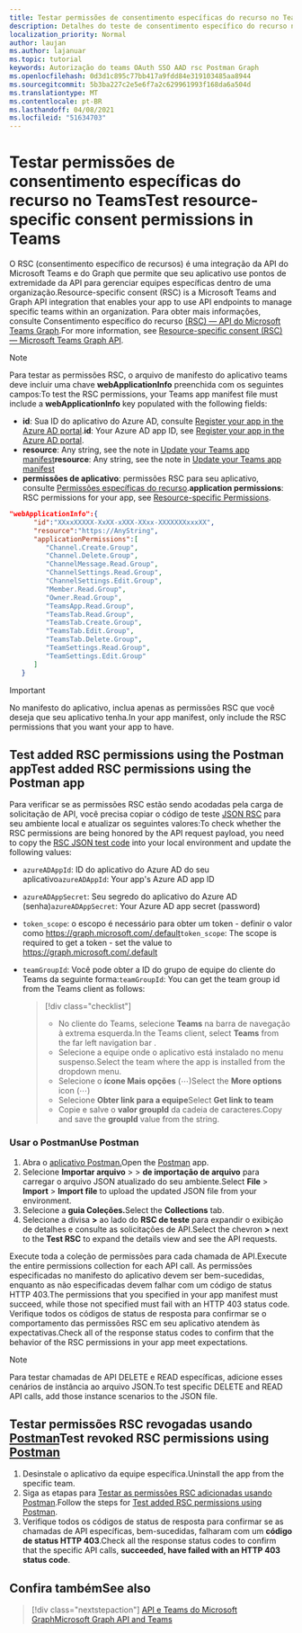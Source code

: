 ```yaml
---
title: Testar permissões de consentimento específicas do recurso no Teams
description: Detalhes do teste de consentimento específico do recurso no Teams usando Postman
localization_priority: Normal
author: laujan
ms.author: lajanuar
ms.topic: tutorial
keywords: Autorização do teams OAuth SSO AAD rsc Postman Graph
ms.openlocfilehash: 0d3d1c895c77bb417a9fdd84e319103485aa8944
ms.sourcegitcommit: 5b3ba227c2e5e6f7a2c629961993f168da6a504d
ms.translationtype: MT
ms.contentlocale: pt-BR
ms.lasthandoff: 04/08/2021
ms.locfileid: "51634703"
---
```

# <a name="test-resource-specific-consent-permissions-in-teams"></a><span data-ttu-id="a94f7-104">Testar permissões de consentimento específicas do recurso no Teams</span><span class="sxs-lookup"><span data-stu-id="a94f7-104">Test resource-specific consent permissions in Teams</span></span>

<span data-ttu-id="a94f7-105">O RSC (consentimento específico de recursos) é uma integração da API do Microsoft Teams e do Graph que permite que seu aplicativo use pontos de extremidade da API para gerenciar equipes específicas dentro de uma organização.</span><span class="sxs-lookup"><span data-stu-id="a94f7-105">Resource-specific consent (RSC) is a Microsoft Teams and Graph API integration that enables your app to use API endpoints to manage specific teams within an organization.</span></span> <span data-ttu-id="a94f7-106">Para obter mais informações, consulte Consentimento específico do recurso [(RSC) — API do Microsoft Teams Graph](resource-specific-consent.md).</span><span class="sxs-lookup"><span data-stu-id="a94f7-106">For more information, see [Resource-specific consent (RSC) — Microsoft Teams Graph API](resource-specific-consent.md).</span></span>

> [!NOTE]
> <span data-ttu-id="a94f7-107">Para testar as permissões RSC, o arquivo de manifesto do aplicativo teams deve incluir uma chave **webApplicationInfo** preenchida com os seguintes campos:</span><span class="sxs-lookup"><span data-stu-id="a94f7-107">To test the RSC permissions, your Teams app manifest file must include a **webApplicationInfo** key populated with the following fields:</span></span>
>
> - <span data-ttu-id="a94f7-108">**id**: Sua ID do aplicativo do Azure AD, consulte [Register your app in the Azure AD portal](resource-specific-consent.md#register-your-app-with-microsoft-identity-platform-via-the-azure-ad-portal).</span><span class="sxs-lookup"><span data-stu-id="a94f7-108">**id**: Your Azure AD app ID, see [Register your app in the Azure AD portal](resource-specific-consent.md#register-your-app-with-microsoft-identity-platform-via-the-azure-ad-portal).</span></span>
> - <span data-ttu-id="a94f7-109">**resource**: Any string, see the note in  [Update your Teams app manifest](resource-specific-consent.md#update-your-teams-app-manifest)</span><span class="sxs-lookup"><span data-stu-id="a94f7-109">**resource**: Any string, see the note in  [Update your Teams app manifest](resource-specific-consent.md#update-your-teams-app-manifest)</span></span>
> - <span data-ttu-id="a94f7-110">**permissões de aplicativo**: permissões RSC para seu aplicativo, consulte [Permissões específicas do recurso](resource-specific-consent.md#resource-specific-permissions).</span><span class="sxs-lookup"><span data-stu-id="a94f7-110">**application permissions**: RSC permissions for  your app, see [Resource-specific Permissions](resource-specific-consent.md#resource-specific-permissions).</span></span>

```json
"webApplicationInfo":{
      "id":"XXxxXXXXX-XxXX-xXXX-XXxx-XXXXXXXxxxXX",
      "resource":"https://AnyString",
      "applicationPermissions":[
         "Channel.Create.Group",
         "Channel.Delete.Group",
         "ChannelMessage.Read.Group",
         "ChannelSettings.Read.Group",
         "ChannelSettings.Edit.Group",
         "Member.Read.Group",
         "Owner.Read.Group",
         "TeamsApp.Read.Group",
         "TeamsTab.Read.Group",
         "TeamsTab.Create.Group",
         "TeamsTab.Edit.Group",
         "TeamsTab.Delete.Group",
         "TeamSettings.Read.Group",
         "TeamSettings.Edit.Group"
      ]
   }
```

> [!IMPORTANT]
> <span data-ttu-id="a94f7-111">No manifesto do aplicativo, inclua apenas as permissões RSC que você deseja que seu aplicativo tenha.</span><span class="sxs-lookup"><span data-stu-id="a94f7-111">In your app manifest, only include the RSC permissions that you want your app to have.</span></span>

## <a name="test-added-rsc-permissions-using-the-postman-app"></a><span data-ttu-id="a94f7-112">Test added RSC permissions using the Postman app</span><span class="sxs-lookup"><span data-stu-id="a94f7-112">Test added RSC permissions using the Postman app</span></span>

<span data-ttu-id="a94f7-113">Para verificar se as permissões RSC estão sendo acodadas pela carga de solicitação de API, você precisa copiar o código de teste [JSON RSC](test-rsc-json-file.md) para seu ambiente local e atualizar os seguintes valores:</span><span class="sxs-lookup"><span data-stu-id="a94f7-113">To check whether the RSC permissions are being honored by the API request payload, you need to copy the [RSC JSON test code](test-rsc-json-file.md) into your local environment and update the following values:</span></span>

* <span data-ttu-id="a94f7-114">`azureADAppId`: ID do aplicativo do Azure AD do seu aplicativo</span><span class="sxs-lookup"><span data-stu-id="a94f7-114">`azureADAppId`: Your app's Azure AD app ID</span></span>
* <span data-ttu-id="a94f7-115">`azureADAppSecret`: Seu segredo do aplicativo do Azure AD (senha)</span><span class="sxs-lookup"><span data-stu-id="a94f7-115">`azureADAppSecret`: Your Azure AD app secret (password)</span></span>
* <span data-ttu-id="a94f7-116">`token_scope`: o escopo é necessário para obter um token - definir o valor como https://graph.microsoft.com/.default</span><span class="sxs-lookup"><span data-stu-id="a94f7-116">`token_scope`: The scope is required to get a token - set the value to https://graph.microsoft.com/.default</span></span>
* <span data-ttu-id="a94f7-117">`teamGroupId`: Você pode obter a ID do grupo de equipe do cliente do Teams da seguinte forma:</span><span class="sxs-lookup"><span data-stu-id="a94f7-117">`teamGroupId`: You can get the team group id from the Teams client as follows:</span></span>

  > [!div class="checklist"]
  >
  > * <span data-ttu-id="a94f7-118">No cliente do Teams, selecione **Teams** na barra de navegação à extrema esquerda.</span><span class="sxs-lookup"><span data-stu-id="a94f7-118">In the Teams client, select **Teams** from the far left navigation bar .</span></span>
  > * <span data-ttu-id="a94f7-119">Selecione a equipe onde o aplicativo está instalado no menu suspenso.</span><span class="sxs-lookup"><span data-stu-id="a94f7-119">Select the team where the app is installed from the dropdown menu.</span></span>
  > * <span data-ttu-id="a94f7-120">Selecione o **ícone Mais opções** (&#8943;)</span><span class="sxs-lookup"><span data-stu-id="a94f7-120">Select the **More options** icon (&#8943;)</span></span>
  > * <span data-ttu-id="a94f7-121">Selecione **Obter link para a equipe**</span><span class="sxs-lookup"><span data-stu-id="a94f7-121">Select **Get link to team**</span></span> 
  > * <span data-ttu-id="a94f7-122">Copie e salve o **valor groupId** da cadeia de caracteres.</span><span class="sxs-lookup"><span data-stu-id="a94f7-122">Copy and save the **groupId** value from the string.</span></span>

### <a name="use-postman"></a><span data-ttu-id="a94f7-123">Usar o Postman</span><span class="sxs-lookup"><span data-stu-id="a94f7-123">Use Postman</span></span>

1. <span data-ttu-id="a94f7-124">Abra o [aplicativo Postman.](https://www.postman.com)</span><span class="sxs-lookup"><span data-stu-id="a94f7-124">Open the [Postman](https://www.postman.com) app.</span></span>
2. <span data-ttu-id="a94f7-125">Selecione **Importar arquivo**  >    >  **de importação de arquivo** para carregar o arquivo JSON atualizado do seu ambiente.</span><span class="sxs-lookup"><span data-stu-id="a94f7-125">Select **File** > **Import** > **Import file** to upload the updated JSON file from your environment.</span></span>  
3. <span data-ttu-id="a94f7-126">Selecione a **guia Coleções.**</span><span class="sxs-lookup"><span data-stu-id="a94f7-126">Select the **Collections** tab.</span></span> 
4. <span data-ttu-id="a94f7-127">Selecione a divisa **>** ao lado do **RSC de teste** para expandir o exibição de detalhes e consulte as solicitações de API.</span><span class="sxs-lookup"><span data-stu-id="a94f7-127">Select the chevron **>** next to the **Test RSC** to expand the details view and see the API requests.</span></span>

<span data-ttu-id="a94f7-128">Execute toda a coleção de permissões para cada chamada de API.</span><span class="sxs-lookup"><span data-stu-id="a94f7-128">Execute the entire permissions collection for each API call.</span></span> <span data-ttu-id="a94f7-129">As permissões especificadas no manifesto do aplicativo devem ser bem-sucedidas, enquanto as não especificadas devem falhar com um código de status HTTP 403.</span><span class="sxs-lookup"><span data-stu-id="a94f7-129">The permissions that you specified in your app manifest must succeed, while those not specified must fail with an HTTP 403 status code.</span></span> <span data-ttu-id="a94f7-130">Verifique todos os códigos de status de resposta para confirmar se o comportamento das permissões RSC em seu aplicativo atendem às expectativas.</span><span class="sxs-lookup"><span data-stu-id="a94f7-130">Check all of the response status codes to confirm that the behavior of the RSC permissions in your app meet expectations.</span></span>

> [!NOTE]
> <span data-ttu-id="a94f7-131">Para testar chamadas de API DELETE e READ específicas, adicione esses cenários de instância ao arquivo JSON.</span><span class="sxs-lookup"><span data-stu-id="a94f7-131">To test specific DELETE and READ API calls, add those instance scenarios to the JSON file.</span></span>

## <a name="test-revoked-rsc-permissions-using-postman"></a><span data-ttu-id="a94f7-132">Testar permissões RSC revogadas usando [Postman](https://www.postman.com/)</span><span class="sxs-lookup"><span data-stu-id="a94f7-132">Test revoked RSC permissions using [Postman](https://www.postman.com/)</span></span>

1. <span data-ttu-id="a94f7-133">Desinstale o aplicativo da equipe específica.</span><span class="sxs-lookup"><span data-stu-id="a94f7-133">Uninstall the app from the specific team.</span></span>
2. <span data-ttu-id="a94f7-134">Siga as etapas para [Testar as permissões RSC adicionadas usando Postman](#test-added-rsc-permissions-using-the-postman-app).</span><span class="sxs-lookup"><span data-stu-id="a94f7-134">Follow the steps for [Test added RSC permissions using Postman](#test-added-rsc-permissions-using-the-postman-app).</span></span>
3. <span data-ttu-id="a94f7-135">Verifique todos os códigos de status de resposta para confirmar se as chamadas de API específicas, bem-sucedidas, falharam com um **código de status HTTP 403**.</span><span class="sxs-lookup"><span data-stu-id="a94f7-135">Check all the response status codes to confirm that the specific API calls, **succeeded, have failed with an HTTP 403 status code**.</span></span>

## <a name="see-also"></a><span data-ttu-id="a94f7-136">Confira também</span><span class="sxs-lookup"><span data-stu-id="a94f7-136">See also</span></span>

> [!div class="nextstepaction"]
> [<span data-ttu-id="a94f7-137">API e Teams do Microsoft Graph</span><span class="sxs-lookup"><span data-stu-id="a94f7-137">Microsoft Graph API and Teams</span></span>](/graph/api/resources/teams-api-overview?view=graph-rest-1.0&preserve-view=true)

